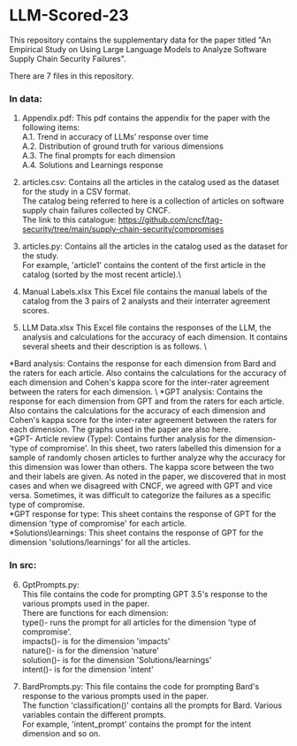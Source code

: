 # LLM-Scored-23

This repository contains the supplementary data for the paper titled "An Empirical Study on Using Large Language Models to Analyze Software Supply Chain Security Failures". 

There are 7 files in this repository. 

### In data:
1. Appendix.pdf: 
This pdf contains the appendix for the paper with the following items: \
  A.1. Trend in accuracy of LLMs’ response over time \
  A.2. Distribution of ground truth for various dimensions \
  A.3. The final prompts for each dimension \
  A.4. Solutions and Learnings response 

2. articles.csv: 
Contains all the articles in the catalog used as the dataset for the study in a CSV format.\
The catalog being referred to here is a collection of articles on software supply chain failures collected by CNCF.\
The link to this catalogue: https://github.com/cncf/tag-security/tree/main/supply-chain-security/compromises

3. articles.py:
Contains all the articles in the catalog used as the dataset for the study.\
For example, 'article1' contains the content of the first article in the catalog (sorted by the most recent article).\

4. Manual Labels.xlsx
This Excel file contains the manual labels of the catalog from the 3 pairs of 2 analysts and their interrater agreement scores.

5. LLM Data.xlsx
This Excel file contains the responses of the LLM, the analysis and calculations for the accuracy of each dimension. It contains several sheets and their description is as follows. \

*Bard analysis: Contains the response for each dimension from Bard and the raters for each article. Also contains the calculations for the accuracy of each dimension and Cohen's kappa score for the inter-rater agreement between the raters for each dimension. \ 
*GPT analysis:  Contains the response for each dimension from GPT  and from the raters for each article. Also contains the calculations for the accuracy of each dimension and Cohen's kappa score for the inter-rater agreement between the raters for each dimension. The graphs used in the paper are also here. \
*GPT- Article review (Type): Contains further analysis for the dimension- 'type of compromise'. In this sheet, two raters labelled this dimension for a sample of randomly chosen articles to further analyze why the accuracy for this dimension was lower than others. The kappa score between the two and their labels are given. As noted in the paper, we discovered that in most cases and when we disagreed with CNCF, we agreed with GPT and vice versa. Sometimes, it was difficult to categorize the failures as a specific type of compromise. \
*GPT response for type: This sheet contains the response of GPT for the dimension 'type of compromise' for each article. \
*Solutions\learnings: This sheet contains the response of GPT for the dimension 'solutions/learnings' for all the articles. 

### In src:
6. GptPrompts.py:                                                                       
This file contains the code for prompting GPT 3.5's response to the various prompts used in the paper.\
There are functions for each dimension:\
type()- runs the prompt for all articles for the dimension 'type of compromise'. \
impacts()- is for the dimension 'impacts'\
nature()- is for the dimension 'nature'\
solution()- is for the dimension 'Solutions/learnings'\
intent()- is for the dimension 'intent'

7. BardPrompts.py:
This file contains the code for prompting Bard's response to the various prompts used in the paper.\
The function 'classification()' contains all the prompts for Bard. Various variables contain the different prompts.\
For example, 'intent_prompt' contains the prompt for the intent dimension and so on. 

